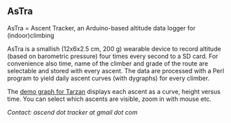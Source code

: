 AsTra
-----

AsTra = Ascent Tracker, an Arduino-based altitude data logger for
(indoor)climbing

AsTra is a smallish (12x6x2.5 cm, 200 g) wearable device to record
altitude (based on barometric pressure) four times every second to a
SD card. For convenience also time, name of the climber and grade of
the route are selectable and stored with every ascent. The data are
processed with a Perl program to yield daily ascent curves (with
dygraphs) for every climber.

The [demo graph for
Tarzan](http://www.helsinki.fi/~syrjanen/AsTra/Tarzan/2014-05-27.html) displays each ascent as a curve, height
versus time. You can select which ascents are visible, zoom in with
mouse etc.



*Contact: ascend dot tracker at gmail dot com*
